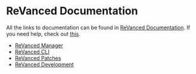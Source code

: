 # **ReVanced Documentation**

All the links to documentation can be found in [ReVanced Documentation](https://github.com/revanced/revanced-documentation). If you need help, check out [this](https://www.reddit.com/r/revancedapp/wiki/help/).

- [ReVanced Manager](https://github.com/revanced/revanced-manager/tree/main/docs)
- [ReVanced CLI](https://github.com/revanced/revanced-cli/tree/main/docs)
- [ReVanced Patches](https://github.com/revanced/revanced-patches/tree/feat/docs)
- [ReVanced Development](https://github.com/revanced/revanced-documentation/tree/main/docs/revanced-development)

